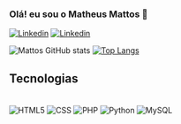 ### Olá! eu sou o Matheus Mattos 👋

[![Linkedin](https://img.shields.io/badge/LinkedIn-0077B5?style=for-the-badge&logo=linkedin&logoColor=white)](https://www.linkedin.com/public-profile/settings?trk=d_flagship3_profile_self_view_public_profile&lipi=urn%3Ali%3Apage%3Ad_flagship3_profile_view_base%3B2obgkAsrR2u2d7EBAL%2FmjA%3D%3D)
[![Linkedin](https://img.shields.io/badge/Instagram-E4405F?style=for-the-badge&logo=instagram&logoColor=white)](http://instagram.com/matheus13.mattos)

![Mattos GitHub stats](https://github-readme-stats.vercel.app/api?username=matheusmattos13&show_icons=true&theme=tokyonight)
[![Top Langs](https://github-readme-stats.vercel.app/api/top-langs/?username=matheusmattos13)](https://github.com/anuraghazra/github-readme-stats)

## Tecnologias

<div style="display: inline_block"><br/>
<img align="center" alt="HTML5" src="https://img.shields.io/badge/HTML5-E34F26?style=for-the-badge&logo=html5&logoColor=white"/>
<img align="center" alt="CSS" src="https://img.shields.io/badge/CSS3-1572B6?style=for-the-badge&logo=css3&logoColor=white"/>
<img align="center" alt="PHP" src="https://img.shields.io/badge/PHP-777BB4?style=for-the-badge&logo=php&logoColor=white"/>
<img align="center" alt="Python" src="https://img.shields.io/badge/Python-3776AB?style=for-the-badge&logo=python&logoColor=white"/>
<img align="center" alt="MySQL" src="https://img.shields.io/badge/MySQL-005C84?style=for-the-badge&logo=mysql&logoColor=white"/>
</div>
